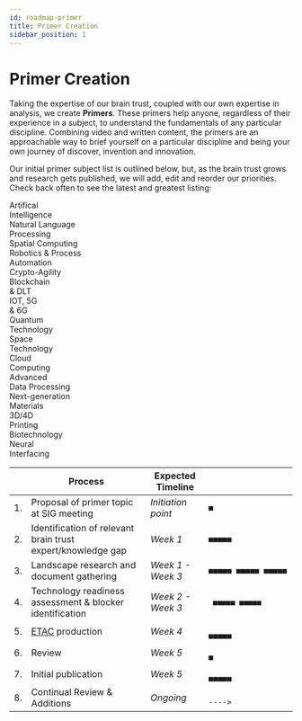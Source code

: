 ```yaml
---
id: roadmap-primer
title: Primer Creation
sidebar_position: 1
---
```


# Primer Creation

Taking the expertise of our brain trust, coupled with our own expertise in analysis, we create **Primers**. These primers help anyone, regardless of their experience in a subject, to understand the fundamentals of any particular discipline. Combining video and written content, the primers are an approachable way to brief yourself on a particular discipline and being your own journey of discover, invention and innovation.

Our initial primer subject list is outlined below, but, as the brain trust grows and research gets published, we will add, edit and reorder our priorities. Check back often to see the latest and greatest listing:

<div class="container">
<div class="row">
<div class="text--center col col--15 padding">
Artifical<br/>Intelligence
</div>
<div class="text--center col col--15 padding">
Natural Language<br/>Processing
</div>
<div class="text--center col col--15 padding">
Spatial Computing
</div>
<div class="text--center col col--15 padding">
Robotics &amp; Process<br/>Automation
</div>
<div class="text--center col col--15 padding">
Crypto-Agility
</div>
</div>
<div class="row">
<div class="text--center col col--15 padding">
Blockchain<br/>&amp; DLT
</div>
<div class="text--center col col--15 padding">
IOT, 5G<br/>&amp; 6G
</div>
<div class="text--center col col--15 padding">
Quantum<br/>Technology
</div>
<div class="text--center col col--15 padding">
Space<br/>Technology
</div>
<div class="text--center col col--15 padding">
Cloud<br/>Computing
</div>
</div>
<div class="row">
<div class="text--center col col--15 padding">
Advanced<br/>Data Processing
</div>
<div class="text--center col col--15 padding">
Next-generation<br/>Materials
</div>
<div class="text--center col col--15 padding">
3D/4D<br/>Printing
</div>
<div class="text--center col col--15 padding">
Biotechnology
</div>
<div class="text--center col col--15 padding">
Neural<br/>Interfacing
</div>
</div>
</div>

|  | Process | Expected Timeline |   |
|--|---------|-------------------|---|
|1.| Proposal of primer topic at SIG meeting | _Initiation point_ | `■` |
|2.| Identification of relevant brain trust expert/knowledge gap | _Week 1_ | `■■■■■` |
|3.| Landscape research and document gathering | _Week 1 - Week 3_ | `■■■■■ ■■■■■ ■■■■■` |
|4.| Technology readiness assessment & blocker identification | _Week 2 - Week 3_ | <pre>      ■■■■■ ■■■■■       </pre> |
|5.| [ETAC](https://github.com/wso2/ETAC) production | _Week 4_ | `                  ■■■■■` |
|6.| Review | _Week 5_ | `                        ■      ` |
|7.| Initial publication | _Week 5_ | `                        ■■■■■  ` |
|8.| Continual Review &amp; Additions | _Ongoing_ | `                                ---->` |
